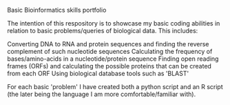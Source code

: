 Basic Bioinformatics skills portfolio

The intention of this respository is to showcase my basic coding abilities in relation to basic problems/queries of biological data. This includes:

Converting DNA to RNA and protein sequences and finding the reverse complement of such nucleotide sequences
Calculating the frequency of bases/amino-acids in a nucleotide/protein sequence
Finding open reading frames (ORFs) and calculating the possible proteins that can be created from each ORF
Using biological database tools such as 'BLAST'

For each basic 'problem' I have created both a python script and an R script (the later being the language I am more comfortable/familiar with).
